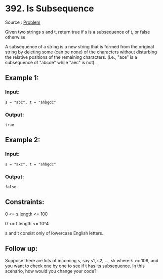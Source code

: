 # 392. Is Subsequence

Source : [Problem](https://leetcode.com/problems/is-subsequence)

Given two strings s and t, return true if s is a subsequence of t, or false otherwise.

A subsequence of a string is a new string that is formed from the original string by deleting some (can be none) of the characters without disturbing the relative positions of the remaining characters. (i.e., "ace" is a subsequence of "abcde" while "aec" is not).

## Example 1:

### Input:

    s = "abc", t = "ahbgdc"

### Output:

    true

## Example 2:

### Input:

    s = "axc", t = "ahbgdc"

### Output:

    false

## Constraints:

0 <= s.length <= 100

0 <= t.length <= 10^4

s and t consist only of lowercase English letters.

## Follow up:

Suppose there are lots of incoming s, say s1, s2, ..., sk where k >= 109, and you want to check one by one to see if t has its subsequence. In this scenario, how would you change your code?
